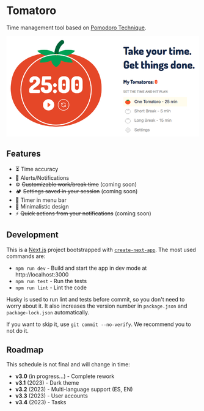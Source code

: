 # Tomatoro

Time management tool based on [Pomodoro Technique](https://en.wikipedia.org/wiki/Pomodoro_Technique).

![tomatoro app screenshot](public/screenshot.png)

## Features

- ⏳ Time accuracy
- 🔔 Alerts/Notifications
- ⚙️ ~~Customizable work/break time~~ (coming soon)
- 🏕️ ~~Settings saved in your session~~ (coming soon)
- 👀 Timer in menu bar
- 🎨 Minimalistic design
- ⚡️️ ~~Quick actions from your notifications~~ (coming soon)

## Development

This is a [Next.js](https://nextjs.org/) project bootstrapped
with [`create-next-app`](https://github.com/vercel/next.js/tree/canary/packages/create-next-app).
The most used commands are:

* `npm run dev` - Build and start the app in dev mode at http://localhost:3000
* `npm run test` - Run the tests
* `npm run lint` - Lint the code

Husky is used to run lint and tests before commit, so you don't need to worry about it. It also increases the version
number in `package.json` and `package-lock.json` automatically.

If you want to skip it, use `git commit --no-verify`. We recommend you to not do it.

## Roadmap

This schedule is not final and will change in time:

- **v3.0** (in progress...) - Complete rework
- **v3.1** (2023) - Dark theme
- **v3.2** (2023) - Multi-language support (ES, EN)
- **v3.3** (2023) - User accounts
- **v3.4** (2023) - Tasks
